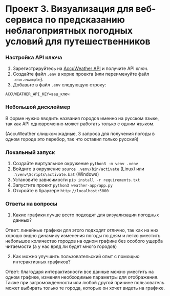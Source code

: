 # Проект 3. Визуализация для веб-сервиса по предсказанию неблагоприятных погодных условий для путешественников

### Настройка API ключа

1. Зарегистрируйтесь на [AccuWeather API](https://developer.accuweather.com/) и получите API ключ.
2. Создайте файл `.env` в корне проекта (или переименуйте файл `.env.example`).
3. Добавьте в файл `.env` следующую строку:

```
ACCUWEATHER_API_KEY=ваш_ключ
```

### Небольшой дисклеймер

В форме нужно вводить названия городов именно на русском языке, так как API одновременно может работать только с одним языком.

(AccuWeather слишком жадные, 3 запроса для получения погоды в одном городе это перебор, так что оставил только русский)

### Локальный запуск

1. Создайте виртуальное окружение `python3 -m venv .venv`
2. Войдите в окружение `source .venv/bin/activate` (Linux) или `.\venv\Scripts\activate.bat` (Windows)
3. Установите зависимости `pip install -r requirements.txt`
4. Запустите проект `python3 weather-app/app.py`
5. Откройте в браузере `http://localhost:5000`


### Ответы на вопросы

1. Какие графики лучше всего подходят для визуализации погодных данных?

Ответ: линейные графики для этого подходят отлично, так как на них хорошо видно динамику изменения погоды по дням и легко уместить небольшое количество городов на одном графике без особого ущерба читаемости (а у нас вряд ли будет много городов)

2. Как можно улучшить пользовательский опыт с помощью интерактивных графиков?

Ответ: благодаря интерактивности все данные можно уместить на одном графике, изменяя необходимые параметры для отображения. Также при загроможденности или любой другой причине пользователь может выбирать только те города, которые он хочет видеть на графике.